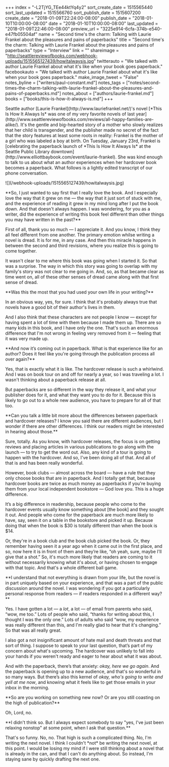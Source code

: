 +++
index = "-L2TjYG_TEe44ktYq4y2"
sort_create_date = 1515565440
sort_last_updated = 1515566760
sort_publish_date = 1515607200
create_date = "2018-01-09T22:24:00-08:00"
publish_date = "2018-01-10T10:00:00-08:00"
date = "2018-01-10T10:00:00-08:00"
last_updated = "2018-01-09T22:46:00-08:00"
preview_url = "3225e914-6cfa-374b-e540-e47fb05504af"
name = "Second time's the charm: Talking with Laurie Frankel about the pleasures and pains of paperbacks"
title = "Second time's the charm: Talking with Laurie Frankel about the pleasures and pains of paperbacks"
type = "Interview"
link = ""
shareimage = "http://seattlereviewofbooks.com/webhook-uploads/1515565127439/howitalwaysis.jpg"
twitterauto = "We talked with author Laurie Frankel about what it's like when your book goes paperback."
facebookauto = "We talked with author Laurie Frankel about what it's like when your book goes paperback."
make_image_tweet = "False"
notes_byline = ["writers/paul-constant.md"]
notes_tags = ["notes/second-times-the-charm-talking-with-laurie-frankel-about-the-pleasures-and-pains-of-paperbacks.md"]
notes_about = ["authors/laurie-frankel.md"]
books = ["books/this-is-how-it-always-is.md"]
+++
<p class="intro">Seattle author [Laurie Frankel](http://www.lauriefrankel.net/)'s novel [*This Is How It Always Is* was one of my very favorite novels of last year](http://www.seattlereviewofbooks.com/reviews/all-happy-families-are-alike/). It's the gentle and big-hearted story of a mother who slowly realizes that her child is transgender, and the publisher made no secret of the fact that the story features at least some roots in reality: Frankel is the mother of a girl who was labeled a boy at birth. On Tuesday, January 23rd, Frankel is [celebrating the paperback launch of *This Is How It Always Is* at the Seattle Public Library downtown](http://www.elliottbaybook.com/event/laurie-frankel). She was kind enough to talk to us about what an author experiences when her hardcover book becomes a paperback. What follows is a lightly edited transcript of our phone conversation.</p>

<p class="image-left">![](/webhook-uploads/1515565127439/howitalwaysis.jpg)</p>

<p class="noindent">**So, I just wanted to say first that I really love the book. And I especially love the way that it grew on me — the way that it just sort of stuck with me, and the experience of reading it grew in my mind long after I put the book down. And that doesn't always happen. I was wondering, for you as a writer, did the experience of writing this book feel different than other things you may have written in the past?**</p>

<p class="noindent">First of all, thank you so much — I appreciate it. And you know, I think they all feel different from one another. The primary emotion whilse writing a novel is dread. It is for me, in any case. And then this miracle happens in between the second and third revisions, where you realize this is going to come together.</p> 

It wasn't clear to me where this book was going when I started it. So that was a surprise. The way in which this story was going to overlap with my family's story was not clear to me going in. And, so, as that became clear as time went on, all of these other senses of dread came along with that first sense of dread. 

<p class="noindent">**Was this the most that you had used your own life in your writing?**</p>

<p class="noindent">In an obvious way, yes, for sure. I think that it's probably always true that novels have a good bit of their author's lives in them.</p>

And I also think that these characters are not people I know — except for having spent a lot of time with them because I made them up. There are so many kids in this book, and I have only the one. That's such an enormous difference that I'm not wrong in feeling very removed from it — feeling that it was very made up.

<p class="noindent">**And now it’s coming out in paperback. What is that experience like for an author? Does it feel like you're going through the publication process all over again?**</p>

<p class="noindent">Yes, that is exactly what it is like. The hardcover release is such a whirlwind. And I was on book tour on and off for nearly a year, so I was traveling a lot. I wasn't thinking about a paperback release at all.</p>

But paperbacks are so different in the way they release it, and what your publisher does for it, and what they want you to do for it. Because this is likely to go out to a whole new audience, you have to prepare for all of that too. 

<p class="noindent">**Can you talk a little bit more about the differences between paperback and hardcover releases? I know you said there are different audiences, but I wonder if there are other differences. I think our readers might be interested in hearing about those.**</p>

<p class="noindent">Sure, totally. As you know, with hardcover releases, the focus is on getting reviews and placing articles in various publications to go along with the launch — to try to get the word out. Also, any kind of a tour is going to happen with the hardcover. And so, I've been doing all of that. And all of that is and has been really wonderful.</p>

However, book clubs — almost across the board — have a rule that they only choose books that are in paperback. 
And I totally get that, because hardcover books are twice as much money as paperbacks if you're buying them from your local independent bookstore — God love you. This is a huge difference. 

It’s a big difference in readership, because people who come to the hardcover events usually know something about [the book] and they sought it out. And people who come for the paperback are much more likely to have, say, seen it on a table in the bookstore and picked it up. Because doing that when the book is $30 is totally different than when the book is $14.

Or, they're in a book club and the book club picked the book. Or, they remember having seen it a year ago when it came out in the first place, and so, now here it is in front of them and they’re like, “oh yeah, sure, maybe I'll give that a shot.” So, it's much more likely that readers are coming to it without necessarily knowing what it's about, or having chosen to engage with that topic. And that's a whole different ball game.

<p class="noindent">**I understand that not everything is drawn from your life, but the novel is in part uniquely based on your experience, and that was a part of the public discussion around the novel. I was wondering if you got a particularly personal response from readers — if readers responded in a different way?**</p>

Yes. I have gotten a lot — a *lot*, a lot — of email from parents who said, “wow, me too.” Lots of people who said, “thanks for writing about this, I thought I was the only one.” Lots of adults who said “wow, my experience was really different than this, and I'm really glad to hear that it's changing.”  So that was all really great. 

I also got a not insignificant amount of hate mail and death threats and that sort of thing. I suppose to speak to your last question, that’s part of my concern about what's upcoming. The hardcover was unlikely to fall into your hands if you weren't ready and eager to hear about what it was about.

And with the paperback, there’s that anxiety: *okay, here we go again*. And the paperback is opening up to a new audience, and that's so wonderful in so many ways. But there’s also this kernel of *okay, who's going to write and yell at me now*, and knowing what it feels like to get those emails in your inbox in the morning.

<p class="noindent">**So are you working on something new now? Or are you still coasting on the high of publication?**</p>

<p class="noindent">Oh, Lord, no.</p>

<p class="noindent">**I didn't think so. But I always expect somebody to say "yes, I've just been relaxing nonstop" at some point, when I ask that question.**</p>

<p class="noindent">That's so funny. No, no. That high is such a complicated thing. No, I'm writing the next novel. I think I couldn't *not* be writing the next novel, at this point. I would be losing my mind if I were still thinking about a novel that is already in the can, and that I can't do anything about. So instead, I'm staying sane by quickly drafting the next one.</p>

